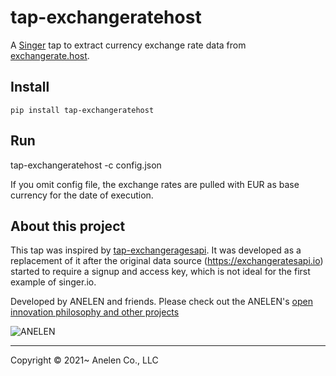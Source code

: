 # tap-exchangeratehost

A [Singer](https://singer.io) tap to extract currency exchange rate
data from [exchangerate.host](http://exchangerate.host).

## Install

```
pip install tap-exchangeratehost
```

## Run

tap-exchangeratehost -c config.json

If you omit config file, the exchange rates are pulled with EUR as
base currency for the date of execution.

## About this project

This tap was inspired by [tap-exchangeragesapi](https://github.com/singer-io/tap-exchangeratesapi).
It was developed as a replacement of it after the original data source
(https://exchangeratesapi.io) started to require a signup and access key,
which is not ideal for the first example of singer.io.

Developed by ANELEN and friends. Please check out the ANELEN's
[open innovation philosophy and other projects](https://anelen.co/open-source.html)

![ANELEN](https://avatars.githubusercontent.com/u/13533307?s=400&u=a0d24a7330d55ce6db695c5572faf8f490c63898&v=4)

---

Copyright &copy; 2021~ Anelen Co., LLC
